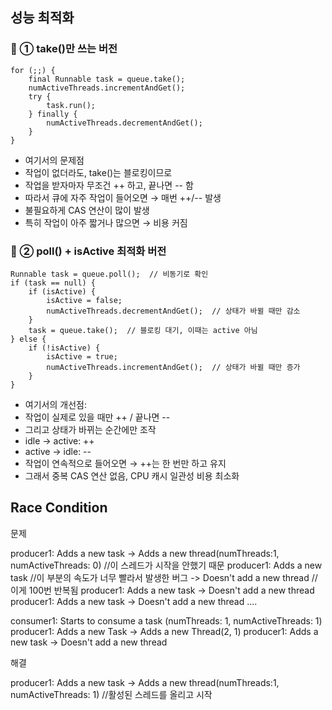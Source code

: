 
## 성능 최적화

### 📌 ① take()만 쓰는 버전

```
for (;;) {
    final Runnable task = queue.take();
    numActiveThreads.incrementAndGet();
    try {
        task.run();
    } finally {
        numActiveThreads.decrementAndGet();
    }
}

```

- 여기서의 문제점
- 작업이 없더라도, take()는 블로킹이므로
- 작업을 받자마자 무조건 ++ 하고, 끝나면 -- 함
- 따라서 큐에 자주 작업이 들어오면 → 매번 ++/-- 발생
- 불필요하게 CAS 연산이 많이 발생
- 특히 작업이 아주 짧거나 많으면 → 비용 커짐

### 📌 ② poll() + isActive 최적화 버전

```
Runnable task = queue.poll();  // 비동기로 확인
if (task == null) {
    if (isActive) {
        isActive = false;
        numActiveThreads.decrementAndGet();  // 상태가 바뀔 때만 감소
    }
    task = queue.take();  // 블로킹 대기, 이때는 active 아님
} else {
    if (!isActive) {
        isActive = true;
        numActiveThreads.incrementAndGet();  // 상태가 바뀔 때만 증가
    }
}
```

- 여기서의 개선점:
- 작업이 실제로 있을 때만 ++ / 끝나면 --
- 그리고 상태가 바뀌는 순간에만 조작
- idle → active: ++
- active → idle: --
- 작업이 연속적으로 들어오면 → ++는 한 번만 하고 유지
- 그래서 중복 CAS 연산 없음, CPU 캐시 일관성 비용 최소화

## Race Condition

문제

producer1: Adds a new task
        -> Adds a new thread(numThreads:1, numActiveThreads: 0) //이 스레드가 시작을 안했기 때문
producer1: Adds a new task //이 부분의 속도가 너무 빨라서 발생한 버그
        -> Doesn't add a new thread //이게 100번 반복됨
producer1: Adds a new task
        -> Doesn't add a new thread
producer1: Adds a new task
        -> Doesn't add a new thread
....

consumer1: Starts to consume a task (numThreads: 1, numActiveThreads: 1)
producer1: Adds a new Task
        -> Adds a new Thread(2, 1)
producer1: Adds a new task
        -> Doesn't add a new thread


해결 

producer1: Adds a new task
-> Adds a new thread(numThreads:1, numActiveThreads: 1) //활성된 스레드를 올리고 시작